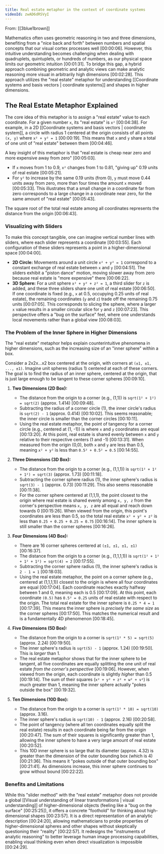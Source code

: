 ```yaml
---
title: Real estate metaphor in the context of coordinate systems
videoId: zwAD6dRSVyI
---
```


From: [[3blue1brown]] <br/> 

Mathematics often uses geometric reasoning in two and three dimensions, benefiting from a "nice back and forth" between numbers and spatial concepts that our visual cortex processes well <a class="yt-timestamp" data-t="00:00:06">[00:00:06]</a>. However, this intuitive understanding becomes challenging when dealing with quadruplets, quintuplets, or hundreds of numbers, as our physical space limits our geometric intuition <a class="yt-timestamp" data-t="00:01:31">[00:01:31]</a>. To bridge this gap, a hybrid approach combining geometric and analytic views can make analytic reasoning more visual in arbitrarily high dimensions <a class="yt-timestamp" data-t="00:02:28">[00:02:28]</a>. This approach utilizes the "real estate" metaphor for understanding [[Coordinate systems and basis vectors | coordinate systems]] and shapes in higher dimensions.

## The Real Estate Metaphor Explained

The core idea of this metaphor is to assign a "real estate" value to each coordinate. For a given number `x`, its "real estate" is `x²` <a class="yt-timestamp" data-t="00:04:38">[00:04:38]</a>.
For example, in a 2D [[Coordinate systems and basis vectors | coordinate system]], a circle with radius 1 centered at the origin consists of all points `(x, y)` where `x² + y² = 1` <a class="yt-timestamp" data-t="00:00:19">[00:00:19]</a>. This means that `x` and `y` share a total of one unit of "real estate" between them <a class="yt-timestamp" data-t="00:04:46">[00:04:46]</a>.

A key insight of this metaphor is that "real estate is cheap near zero and more expensive away from zero" <a class="yt-timestamp" data-t="00:05:03">[00:05:03]</a>.
*   If `x` moves from 1 to 0.9, `x²` changes from 1 to 0.81, "giving up" 0.19 units of real estate <a class="yt-timestamp" data-t="00:05:21">[00:05:21]</a>.
*   For `y²` to increase by the same 0.19 units (from 0), `y` must move 0.44 units away from zero, more than four times the amount `x` moved <a class="yt-timestamp" data-t="00:05:33">[00:05:33]</a>. This illustrates that a small change in a coordinate far from zero corresponds to a large change in a coordinate near zero, for the same amount of "real estate" <a class="yt-timestamp" data-t="00:05:43">[00:05:43]</a>.

The square root of the total real estate among all coordinates represents the distance from the origin <a class="yt-timestamp" data-t="00:06:43">[00:06:43]</a>.

### Visualizing with Sliders

To make this concept tangible, one can imagine vertical number lines with sliders, where each slider represents a coordinate <a class="yt-timestamp" data-t="00:03:55">[00:03:55]</a>. Each configuration of these sliders represents a point in a higher-dimensional space <a class="yt-timestamp" data-t="00:04:00">[00:04:00]</a>.
*   **2D Circle:** Movements around a unit circle `x² + y² = 1` correspond to a constant exchange of real estate between `x` and `y` <a class="yt-timestamp" data-t="00:04:51">[00:04:51]</a>. The sliders exhibit a "piston dance" motion, moving slower away from zero because real estate is "more expensive" there <a class="yt-timestamp" data-t="00:06:22">[00:06:22]</a>.
*   **3D Sphere:** For a unit sphere `x² + y² + z² = 1`, a third slider for `z` is added, and these three sliders share one unit of real estate <a class="yt-timestamp" data-t="00:06:50">[00:06:50]</a>. If one coordinate is fixed (e.g., `x` at 0.5, occupying 0.25 units of real estate), the remaining coordinates (`y` and `z`) trade off the remaining 0.75 units <a class="yt-timestamp" data-t="00:07:05">[00:07:05]</a>. This corresponds to slicing the sphere, where a larger `x` value results in a smaller circular slice for `y` and `z` <a class="yt-timestamp" data-t="00:07:23">[00:07:23]</a>. This perspective offers a "bug on the surface" feel, where one understands local movements rather than a global view <a class="yt-timestamp" data-t="00:08:03">[00:08:03]</a>.

### The Problem of the Inner Sphere in Higher Dimensions

The "real estate" metaphor helps explain counterintuitive phenomena in higher dimensions, such as the increasing size of an "inner sphere" within a box.

Consider a 2x2x...x2 box centered at the origin, with corners at `(±1, ±1, ..., ±1)`. Imagine unit spheres (radius 1) centered at each of these corners. The goal is to find the radius of an inner sphere, centered at the origin, that is just large enough to be tangent to these corner spheres <a class="yt-timestamp" data-t="00:09:10">[00:09:10]</a>.

1.  **Two Dimensions (2D Box):**
    *   The distance from the origin to a corner (e.g., (1,1)) is `sqrt(1² + 1²) = sqrt(2)` (approx. 1.414) <a class="yt-timestamp" data-t="00:09:48">[00:09:48]</a>.
    *   Subtracting the radius of a corner circle (1), the inner circle's radius is `sqrt(2) - 1` (approx. 0.414) <a class="yt-timestamp" data-t="00:10:02">[00:10:02]</a>. This seems reasonable; the inner circle is smaller than the corner circles <a class="yt-timestamp" data-t="00:10:11">[00:10:11]</a>.
    *   Using the real estate metaphor, the point of tangency for a corner circle (e.g., centered at (1, -1)) is where `x` and `y` coordinates are equal <a class="yt-timestamp" data-t="00:13:20">[00:13:20]</a>. At this point, real estate is shared evenly between `x` and `y` relative to their respective centers (1 and -1) <a class="yt-timestamp" data-t="00:13:31">[00:13:31]</a>. When measured from the origin (0,0), both `x` and `y` are less than 0.5, meaning `x² + y²` is less than `0.5² + 0.5² = 0.5` <a class="yt-timestamp" data-t="00:14:55">[00:14:55]</a>.

2.  **Three Dimensions (3D Box):**
    *   The distance from the origin to a corner (e.g., (1,1,1)) is `sqrt(1² + 1² + 1²) = sqrt(3)` (approx. 1.73) <a class="yt-timestamp" data-t="00:11:18">[00:11:18]</a>.
    *   Subtracting the corner sphere radius (1), the inner sphere's radius is `sqrt(3) - 1` (approx. 0.73) <a class="yt-timestamp" data-t="00:11:29">[00:11:29]</a>. This also seems reasonable <a class="yt-timestamp" data-t="00:11:38">[00:11:38]</a>.
    *   For the corner sphere centered at (1,1,1), the point closest to the origin where real estate is shared evenly among `x, y, z` from the corner's perspective means `x, y, z` are all equal and reach down towards 0 <a class="yt-timestamp" data-t="00:15:26">[00:15:26]</a>. When viewed from the origin, this point's coordinates are less than 0.5, so the total real estate `x² + y² + z²` is less than `0.25 + 0.25 + 0.25 = 0.75` <a class="yt-timestamp" data-t="00:16:14">[00:16:14]</a>. The inner sphere is still smaller than the corner spheres <a class="yt-timestamp" data-t="00:16:26">[00:16:26]</a>.

3.  **Four Dimensions (4D Box):**
    *   There are 16 corner spheres centered at `(±1, ±1, ±1, ±1)` <a class="yt-timestamp" data-t="00:16:37">[00:16:37]</a>.
    *   The distance from the origin to a corner (e.g., (1,1,1,1)) is `sqrt(1² + 1² + 1² + 1²) = sqrt(4) = 2` <a class="yt-timestamp" data-t="00:17:55">[00:17:55]</a>.
    *   Subtracting the corner sphere radius (1), the inner sphere's radius is `2 - 1 = 1` <a class="yt-timestamp" data-t="00:18:03">[00:18:03]</a>.
    *   Using the real estate metaphor, the point on a corner sphere (e.g., centered at (1,1,1,1)) closest to the origin is where all four coordinates are equal <a class="yt-timestamp" data-t="00:17:04">[00:17:04]</a>. Each coordinate reaches exactly halfway between 1 and 0, meaning each is 0.5 <a class="yt-timestamp" data-t="00:17:09">[00:17:09]</a>. At this point, each coordinate `(0.5)` has `0.5² = 0.25` units of real estate with respect to the origin. The total real estate for the inner sphere is `0.25 * 4 = 1` <a class="yt-timestamp" data-t="00:17:39">[00:17:39]</a>. This means the inner sphere is *precisely the same size* as the corner spheres <a class="yt-timestamp" data-t="00:17:50">[00:17:50]</a>. This matches the numerical result and is a fundamentally 4D phenomenon <a class="yt-timestamp" data-t="00:18:45">[00:18:45]</a>.

4.  **Five Dimensions (5D Box):**
    *   The distance from the origin to a corner is `sqrt(1² * 5) = sqrt(5)` (approx. 2.24) <a class="yt-timestamp" data-t="00:19:50">[00:19:50]</a>.
    *   The inner sphere's radius is `sqrt(5) - 1` (approx. 1.24) <a class="yt-timestamp" data-t="00:19:50">[00:19:50]</a>. This is *larger* than 1.
    *   The real estate metaphor shows that for the inner sphere to be tangent, all five coordinates are equally splitting the one unit of real estate *from the corner's perspective* <a class="yt-timestamp" data-t="00:19:06">[00:19:06]</a>. However, when viewed from the origin, each coordinate is slightly *higher* than 0.5 <a class="yt-timestamp" data-t="00:19:14">[00:19:14]</a>. The sum of their squares (`x² + y² + z² + w² + v²`) is much greater than 1, meaning the inner sphere actually "pokes outside the box" <a class="yt-timestamp" data-t="00:19:32">[00:19:32]</a>.

5.  **Ten Dimensions (10D Box):**
    *   The distance from the origin to a corner is `sqrt(1² * 10) = sqrt(10)` (approx. 3.16).
    *   The inner sphere's radius is `sqrt(10) - 1` (approx. 2.16) <a class="yt-timestamp" data-t="00:20:58">[00:20:58]</a>.
    *   The point of tangency (where all ten coordinates equally split the real estate) results in each coordinate being far from the origin <a class="yt-timestamp" data-t="00:20:47">[00:20:47]</a>. The sum of their squares is significantly greater than 1, allowing the inner sphere to have a very large amount of real estate <a class="yt-timestamp" data-t="00:20:52">[00:20:52]</a>.
    *   This 10D inner sphere is so large that its diameter (approx. 4.32) is greater than the dimension of the outer bounding box (which is 4) <a class="yt-timestamp" data-t="00:21:36">[00:21:36]</a>. This means it "pokes outside of that outer bounding box" <a class="yt-timestamp" data-t="00:21:41">[00:21:41]</a>. As dimensions increase, this inner sphere continues to grow without bound <a class="yt-timestamp" data-t="00:22:22">[00:22:22]</a>.

### Benefits and Limitations

While this "slider method" with the "real estate" metaphor does not provide a global [[Visual understanding of linear transformations | visual understanding]] of higher-dimensional objects (feeling like a "bug on the surface" <a class="yt-timestamp" data-t="00:25:25">[00:25:25]</a>), it offers a concrete "foothold" for thinking about high-dimensional shapes <a class="yt-timestamp" data-t="00:23:57">[00:23:57]</a>. It is a direct representation of an analytic description <a class="yt-timestamp" data-t="00:24:20">[00:24:20]</a>, allowing mathematicians to probe properties of higher-dimensional spheres and other shapes without skeptically questioning their "reality" <a class="yt-timestamp" data-t="00:22:57">[00:22:57]</a>. It redesigns the "instruments of analytic reasoning" to better leverage human image processing capabilities, enabling visual thinking even when direct visualization is impossible <a class="yt-timestamp" data-t="00:24:29">[00:24:29]</a>.
